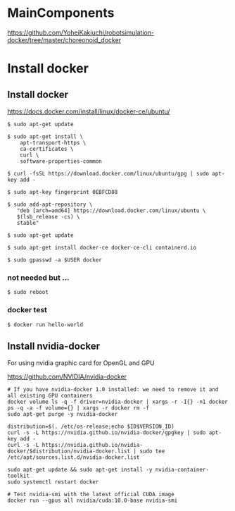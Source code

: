 # MainComponents

https://github.com/YoheiKakiuchi/robotsimulation-docker/tree/master/choreonoid_docker

# Install docker

## Install docker
https://docs.docker.com/install/linux/docker-ce/ubuntu/

~~~
$ sudo apt-get update

$ sudo apt-get install \
    apt-transport-https \
    ca-certificates \
    curl \
    software-properties-common

$ curl -fsSL https://download.docker.com/linux/ubuntu/gpg | sudo apt-key add -

$ sudo apt-key fingerprint 0EBFCD88

$ sudo add-apt-repository \
   "deb [arch=amd64] https://download.docker.com/linux/ubuntu \
   $(lsb_release -cs) \
   stable"

$ sudo apt-get update

$ sudo apt-get install docker-ce docker-ce-cli containerd.io

$ sudo gpasswd -a $USER docker
~~~

### not needed but ...
~~~
$ sudo reboot
~~~

### docker test
~~~
$ docker run hello-world
~~~


## Install nvidia-docker
For using nvidia graphic card for OpenGL and GPU

https://github.com/NVIDIA/nvidia-docker

~~~
# If you have nvidia-docker 1.0 installed: we need to remove it and all existing GPU containers
docker volume ls -q -f driver=nvidia-docker | xargs -r -I{} -n1 docker ps -q -a -f volume={} | xargs -r docker rm -f
sudo apt-get purge -y nvidia-docker

distribution=$(. /etc/os-release;echo $ID$VERSION_ID)
curl -s -L https://nvidia.github.io/nvidia-docker/gpgkey | sudo apt-key add -
curl -s -L https://nvidia.github.io/nvidia-docker/$distribution/nvidia-docker.list | sudo tee /etc/apt/sources.list.d/nvidia-docker.list

sudo apt-get update && sudo apt-get install -y nvidia-container-toolkit
sudo systemctl restart docker

# Test nvidia-smi with the latest official CUDA image
docker run --gpus all nvidia/cuda:10.0-base nvidia-smi
~~~


